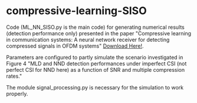 # compressive-learning-SISO
Code (ML_NN_SISO.py is the main code) for generating numerical results (detection performance only) presented in the paper "Compressive learning in communication systems: A neural network receiver for detecting compressed signals in OFDM systems" [Download Here!](10.1109/ACCESS.2021.3108061).

Parameters are configured to partly simulate the scenario investigated in Figure 4 "MLD and NND detection performances under imperfect  CSI (not perfect CSI for NND here) as a function of SNR and multiple compression rates."

The module signal_processing.py is necessary for the simulation to work properly. 
